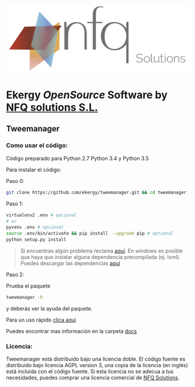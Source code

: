 ![Alt text](/docs/images/nfq_solutions.png?raw=true)
# Ekergy *OpenSource* Software by [NFQ solutions S.L.](http://nfq.es/solutions/)

## Tweemanager

### Como usar el código:

Código preparado para Python 2.7 Python 3.4 y Python 3.5

Para instalar el código:

Paso 0:

```bash
git clone https://github.com/ekergy/tweemanager.git && cd tweemanager
```

Paso 1:

```bash
virtualenv2 .env # opcional
# or
pyvenv .env # opcional
source .env/bin/activate && pip install --upgrade pip # optional
python setup.py install
```

> Si encuentras algún problema reclama [aquí](https://github.com/ekergy/tweemanager/issues).
  En windows es posible que haya que instalar alguna dependencia precompilada (ej. lxml).
  Puedes descargar las dependencias [aquí](http://www.lfd.uci.edu/~gohlke/pythonlibs/#lxml)

Paso 2:

Prueba el paquete
```bash
tweemanager -h
```
y deberás ver la ayuda del paquete.

Para un uso rápido [clica aquí](/docs/UsoRapido.md)

Puedes encontrar mas información en la carpeta [docs](/docs/)

### Licencia:

Tweemanager está distribuido bajo una licencia doble. El código fuente
es distribuido bajo licencia AGPL version 3, una copia de la licencia
(en inglés) está incluida con el código fuente. Si esta licencia
no se adecua a tus necesidades, puedes comprar una licencia comercial
de [NFQ Solutions](http://nfqsolutions.com).
